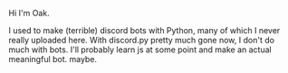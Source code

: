 Hi I'm Oak.

I used to make (terrible) discord bots with Python, many of which I never really uploaded here.
With discord.py pretty much gone now, I don't do much with bots.
I'll probably learn js at some point and make an actual meaningful bot. maybe.
